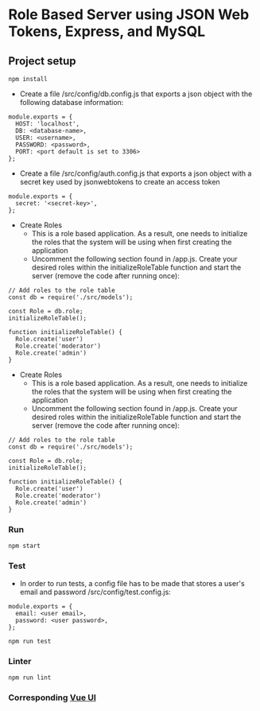 # Role Based Server using JSON Web Tokens, Express, and MySQL
 


## Project setup
```
npm install
```

* Create a file /src/config/db.config.js that exports a json object with the following database information: 
```
module.exports = {
  HOST: 'localhost',
  DB: <database-name>,
  USER: <username>,
  PASSWORD: <password>,
  PORT: <port default is set to 3306>
};

```
* Create a file /src/config/auth.config.js that exports a json object with a secret key used by jsonwebtokens to create an access token
```
module.exports = {
  secret: '<secret-key>',
};

```
* Create Roles
    * This is a role based application. As a result, one needs to initialize the roles that the system will be using when first creating the application
    * Uncomment the following section found in /app.js. Create your desired roles within the initializeRoleTable function and start the server (remove the code after running once):
```
// Add roles to the role table
const db = require('./src/models');

const Role = db.role;
initializeRoleTable();

function initializeRoleTable() {
  Role.create('user')
  Role.create('moderator')
  Role.create('admin')
}
```

* Create Roles
    * This is a role based application. As a result, one needs to initialize the roles that the system will be using when first creating the application
    * Uncomment the following section found in /app.js. Create your desired roles within the initializeRoleTable function and start the server (remove the code after running once):
```
// Add roles to the role table
const db = require('./src/models');

const Role = db.role;
initializeRoleTable();

function initializeRoleTable() {
  Role.create('user')
  Role.create('moderator')
  Role.create('admin')
}
```

### Run
```
npm start
```
### Test
* In order to run tests, a config file has to be made that stores a user's email and password 
/src/config/test.config.js:
```
module.exports = {
  email: <user email>,
  password: <user password>,
};

```
```
npm run test
```
### Linter
```
npm run lint
```
### Corresponding [Vue UI](https://github.com/jakewhite8/vue-vuex-vueRouter-jwt-ui)
